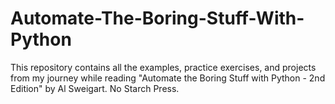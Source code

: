 # Automate-The-Boring-Stuff-With-Python
This repository contains all the examples, practice exercises, and projects from my journey while reading "Automate the Boring Stuff with Python - 2nd Edition" by Al Sweigart. No Starch Press.
